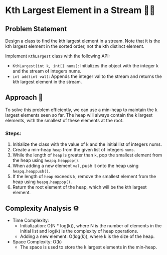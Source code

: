 # Kth Largest Element in a Stream 🔢💡

## Problem Statement

Design a class to find the kth largest element in a stream. Note that it is the kth largest element in the sorted order, not the kth distinct element.

Implement `KthLargest` class with the following API:

- `KthLargest(int k, int[] nums)`: Initializes the object with the integer k and the stream of integers nums.
- `int add(int val)`: Appends the integer val to the stream and returns the kth largest element in the stream.

## Approach 🚀

To solve this problem efficiently, we can use a min-heap to maintain the k largest elements seen so far. The heap will always contain the k largest elements, with the smallest of these elements at the root.

### Steps:
1. Initialize the class with the value of k and the initial list of integers nums.
2. Create a min-heap `heap` from the given list of integers `nums`.
3. While the length of `heap` is greater than `k`, pop the smallest element from the heap using `heapq.heappop()`.
4. When adding a new element `val`, push it onto the heap using `heapq.heappush()`.
5. If the length of `heap` exceeds `k`, remove the smallest element from the heap using `heapq.heappop()`.
6. Return the root element of the heap, which will be the kth largest element.

## Complexity Analysis ⚙️

- Time Complexity:
  - Initialization: O(N * log(k)), where N is the number of elements in the initial list and log(k) is the complexity of heap operations.
  - Adding a new element: O(log(k)), where k is the size of the heap.
- Space Complexity: O(k)
  - The space is used to store the k largest elements in the min-heap.
